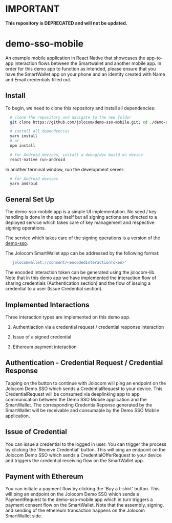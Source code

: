 IMPORTANT
===========
**This repository is DEPRECATED and will not be updated.**

# demo-sso-mobile
An example mobile application in React Native that showcases the app-to-app interaction flows between the Smartwallet and another mobile app. In order for this demo app to function as intended, please ensure that you have the SmartWallet app on your phone and an identity created with Name and Email credentials filled out.

Install
----------------------------------------

To begin, we need to clone this repository and install all dependencies:

``` bash
  # clone the repository and navigate to the new folder
  git clone https://github.com/jolocom/demo-sso-mobile.git; cd ./demo-sso-mobile

  # install all dependencies
  yarn install
  # or
  npm install
```
```bash
  # for Android devices, install a debug/dev build on device
  react-native run-android
```
In another terminal window, run the development server:

```bash
  # for Android devices
  yarn android
```

General Set Up
----------------------------------------

The demo-sso-mobile app is a simple UI implementation. No seed / key handling is done in the app itself but all signing actions are directed to a deployed service which takes care of key management and respective signing operations. 

The service which takes care of the signing operations is a version of the [demo-sso](https://github.com/jolocom/demo-sso).

The Jolocom SmartWallet app can be addressed by the following format:

```bash
  'jolocomwallet://consent/<encodedInteractionToken>'
```

The encoded interaction token can be generated using the jolocom-lib. Note that in this demo app we have implemented the interaction flow of sharing credentials (Authentication section) and the flow of issuing a credential to a user (Issue Credential section). 


Implemented Interactions
---------------------------------------

Three interaction types are implemented on this demo app.

1) Authentiaction via a credential request / credential response interaction 

2) Issue of a signed credential

3) Ethereum payment interaction




Authentication - Credential Request / Credential Response
----------------------------------------

Tapping on the button to continue with Jolocom will ping an endpoint on the Jolocom Demo SSO which sends a CredentialRequest to your device. This CredentialRequest will be consumed via deeplinking app to app communication between the Demo SSO Mobile application and the SmartWallet. The corresponding CredentialReponse generated by the SmartWallet will be receivable and consumable by the Demo SSO Mobile application.


Issue of Credential
----------------------------------------

You can issue a credential to the logged in user. You can trigger the process by clicking the 'Receive Credential' button. This will ping an endpoint on the Jolocom Demo SSO which sends a CredentialOfferRequest to your device and triggers the credential receiving flow on the SmartWallet app.


Payment with Ethereum
----------------------------------------

You can initiate a payment flow by clicking the 'Buy a t-shirt' button. This will ping an endpoint on the Jolocom Demo SSO which sends a PaymentRequest to the demo-sso-mobile app which in turn triggers a payment consent flow on the SmartWallet. Note that the assembly, signing, and sending of the ethereum transaction happens on the Jolocom SmartWallet side. 
